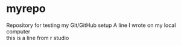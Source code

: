 # myrepo
Repository for testing my Git/GitHub setup
A line I wrote on my local computer  
this is a line from r studio